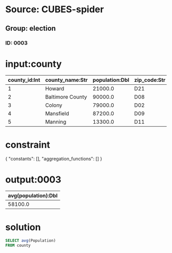 # Source: CUBES-spider
## Group: election
### ID: 0003

# input:county

| county_id:Int | county_name:Str | population:Dbl | zip_code:Str |
|---|---|---|---|
| 1 | Howard | 21000.0 | D21 |
| 2 | Baltimore County | 90000.0 | D08 |
| 3 | Colony | 79000.0 | D02 |
| 4 | Mansfield | 87200.0 | D09 |
| 5 | Manning | 13300.0 | D11 |

# constraint

{
  "constants": [],
  "aggregation_functions": []
}

# output:0003

| avg(population):Dbl |
|---|
| 58100.0 |

# solution

```sql
SELECT avg(Population)
FROM county
```
